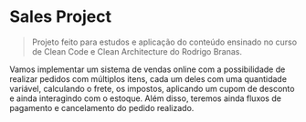 # Sales Project

> Projeto feito para estudos e aplicação do conteúdo ensinado no curso de Clean Code e Clean Architecture do Rodrigo Branas.

Vamos implementar um sistema de vendas online com a possibilidade de realizar pedidos com múltiplos itens, cada um deles com uma quantidade variável, calculando o frete, os impostos, aplicando um cupom de desconto e ainda interagindo com o estoque. Além disso, teremos ainda fluxos de pagamento e cancelamento do pedido realizado.

